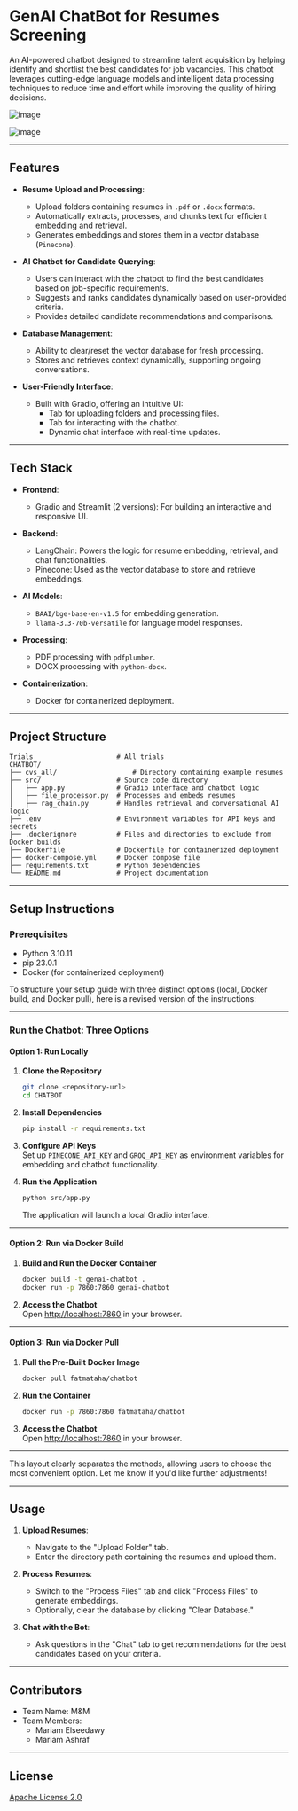 # GenAI ChatBot for Resumes Screening

An AI-powered chatbot designed to streamline talent acquisition by helping identify and shortlist the best candidates for job vacancies. This chatbot leverages cutting-edge language models and intelligent data processing techniques to reduce time and effort while improving the quality of hiring decisions.

![image](https://github.com/user-attachments/assets/1ff5c573-968c-4679-9f80-7e8b74ef5e15)

![image](https://github.com/user-attachments/assets/5d9ec49b-d9df-431e-a1ad-a30ebe282467)


---

## **Features**
- **Resume Upload and Processing**:
  - Upload folders containing resumes in `.pdf` or `.docx` formats.
  - Automatically extracts, processes, and chunks text for efficient embedding and retrieval.
  - Generates embeddings and stores them in a vector database (`Pinecone`).

- **AI Chatbot for Candidate Querying**:
  - Users can interact with the chatbot to find the best candidates based on job-specific requirements.
  - Suggests and ranks candidates dynamically based on user-provided criteria.
  - Provides detailed candidate recommendations and comparisons.

- **Database Management**:
  - Ability to clear/reset the vector database for fresh processing.
  - Stores and retrieves context dynamically, supporting ongoing conversations.

- **User-Friendly Interface**:
  - Built with Gradio, offering an intuitive UI:
    - Tab for uploading folders and processing files.
    - Tab for interacting with the chatbot.
    - Dynamic chat interface with real-time updates.

---

## **Tech Stack**
- **Frontend**:
  - Gradio and Streamlit (2 versions): For building an interactive and responsive UI.
  
- **Backend**:
  - LangChain: Powers the logic for resume embedding, retrieval, and chat functionalities.
  - Pinecone: Used as the vector database to store and retrieve embeddings.

- **AI Models**:
  - `BAAI/bge-base-en-v1.5` for embedding generation.
  - `llama-3.3-70b-versatile` for language model responses.

- **Processing**:
  - PDF processing with `pdfplumber`.
  - DOCX processing with `python-docx`.

- **Containerization**:
  - Docker for containerized deployment.

---

## **Project Structure**
```
Trials                     # All trials
CHATBOT/
├── cvs_all/                   # Directory containing example resumes
├── src/                   # Source code directory
│   ├── app.py             # Gradio interface and chatbot logic
│   ├── file_processor.py  # Processes and embeds resumes
│   ├── rag_chain.py       # Handles retrieval and conversational AI logic
├── .env                   # Environment variables for API keys and secrets
├── .dockerignore          # Files and directories to exclude from Docker builds
├── Dockerfile             # Dockerfile for containerized deployment
├── docker-compose.yml     # Docker compose file
├── requirements.txt       # Python dependencies
└── README.md              # Project documentation
```
---

## **Setup Instructions**

### Prerequisites
- Python 3.10.11
- pip 23.0.1
- Docker (for containerized deployment)

To structure your setup guide with three distinct options (local, Docker build, and Docker pull), here is a revised version of the instructions:

---

### Run the Chatbot: Three Options

#### Option 1: Run Locally
1. **Clone the Repository**  
   ```bash
   git clone <repository-url>
   cd CHATBOT
   ```

2. **Install Dependencies**  
   ```bash
   pip install -r requirements.txt
   ```

3. **Configure API Keys**  
   Set up `PINECONE_API_KEY` and `GROQ_API_KEY` as environment variables for embedding and chatbot functionality.

4. **Run the Application**  
   ```bash
   python src/app.py
   ```
   The application will launch a local Gradio interface.

---

#### Option 2: Run via Docker Build
1. **Build and Run the Docker Container**  
   ```bash
   docker build -t genai-chatbot .
   docker run -p 7860:7860 genai-chatbot
   ```

2. **Access the Chatbot**  
   Open [http://localhost:7860](http://localhost:7860) in your browser.

---

#### Option 3: Run via Docker Pull
1. **Pull the Pre-Built Docker Image**  
   ```bash
   docker pull fatmataha/chatbot
   ```

2. **Run the Container**  
   ```bash
   docker run -p 7860:7860 fatmataha/chatbot
   ```

3. **Access the Chatbot**  
   Open [http://localhost:7860](http://localhost:7860) in your browser.

---

This layout clearly separates the methods, allowing users to choose the most convenient option. Let me know if you'd like further adjustments!


---

## **Usage**

1. **Upload Resumes**:
   - Navigate to the "Upload Folder" tab.
   - Enter the directory path containing the resumes and upload them.

2. **Process Resumes**:
   - Switch to the "Process Files" tab and click "Process Files" to generate embeddings.
   - Optionally, clear the database by clicking "Clear Database."

3. **Chat with the Bot**:
   - Ask questions in the "Chat" tab to get recommendations for the best candidates based on your criteria.

---

## **Contributors**
- Team Name: M&M
- Team Members:
  - Mariam Elseedawy
  - Mariam Ashraf

---

## **License** 
[Apache License 2.0](LICENSE)
